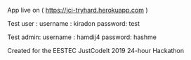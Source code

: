 App live on ( https://jci-tryhard.herokuapp.com )

Test user :
  username : kiradon
  password: test
  
 Test admin: 
  username : hamdij4
  password: hashme


Created for the EESTEC JustCodeIt 2019 24-hour Hackathon
